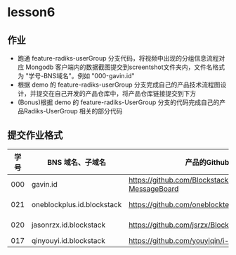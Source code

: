 # lesson6

## 作业

- 跑通 feature-radiks-userGroup 分支代码，将视频中出现的分组信息流程对应 Mongodb 客户端内的数据截图提交到screentshot文件夹内，文件名格式为 "学号-BNS域名"。例如 "000-gavin.id"
- 根据 demo 的 feature-radiks-userGroup 分支完成自己的产品技术流程图设计，并提交在自己开发的产品仓库中，将产品仓库链接提交到下方
- (Bonus)根据 demo 的 feature-radiks-UserGroup 分支的代码完成自己的产品Radiks-UserGroup 相关的部分代码


## 提交作业格式

| 学号 |BNS 域名、子域名 | 产品的Github 仓库地址 | 部署Netlify的地址 |
|---|---|---|---|
| 000 | gavin.id | https://github.com/BlockstackYikuaiCourse/Blockstack-MessageBoard | https://bsmessboard.netlify.com/ |
| 021 | oneblockplus.id.blockstack | https://github.com/oneblocktest/blockstack-mind | https://blockstack-mind.netlify.com/ |
| 020 | jasonrzx.id.blockstack | https://github.com/jsrzx/BlockstackPan | https://pan-blockstack.netlify.com/ |
| 017 | qinyouyi.id.blockstack | https://github.com/youyiqin/i-mages | https://i-mages.netlify.com/ |
